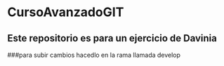 # CursoAvanzadoGIT

## Este repositorio es para un ejercicio de Davinia


###para subir cambios hacedlo en la rama llamada develop